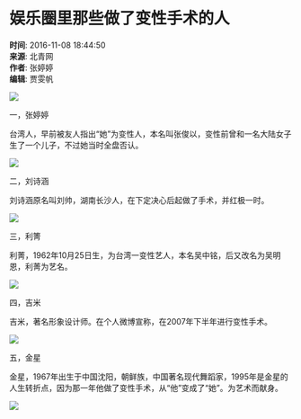 # 娱乐圈里那些做了变性手术的人

**时间**: 2016-11-08 18:44:50  
**来源**: 北青网  
**作者**: 张婷婷  
**编辑**: 贾雯帆  

![](http://images.haiwainet.cn/2016/1108/20161108064517266.jpg)

一，张婷婷

台湾人，早前被友人指出“她”为变性人，本名叫张俊以，变性前曾和一名大陆女子生了一个儿子，不过她当时全盘否认。

![](http://images.haiwainet.cn/2016/1108/20161108064517616.jpg)

二，刘诗涵

刘诗涵原名叫刘帅，湖南长沙人，在下定决心后起做了手术，并红极一时。

![](http://images.haiwainet.cn/2016/1108/20161108064517325.jpg)

三，利箐

利菁，1962年10月25日生，为台湾一变性艺人，本名吴中铭，后又改名为吴明恩，利菁为艺名。

![](http://images.haiwainet.cn/2016/1108/20161108064517892.jpg)

四，吉米

吉米，著名形象设计师。在个人微博宣称，在2007年下半年进行变性手术。

![](http://images.haiwainet.cn/2016/1108/20161108064517427.jpg)

五，金星

金星，1967年出生于中国沈阳，朝鲜族，中国著名现代舞蹈家，1995年是金星的人生转折点，因为那一年他做了变性手术，从“他”变成了“她”。为艺术而献身。

![](http://statics.haiwainet.cn/images/logoS.jpg)
<!-- tcd_original_link http://news.haiwainet.cn/n/2016/1108/c3541083-30483987.html -->
